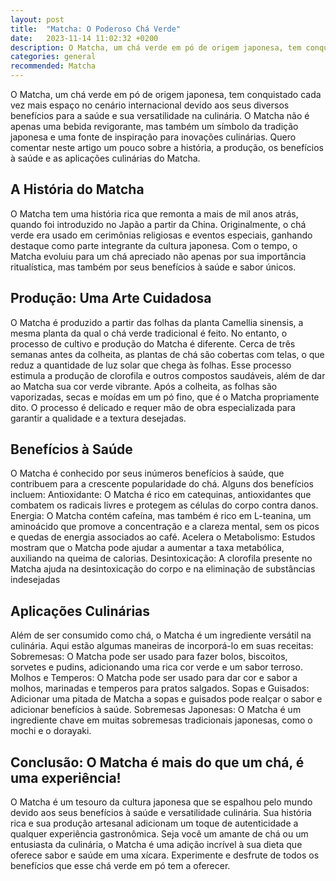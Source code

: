 ```yaml
---
layout: post
title:  "Matcha: O Poderoso Chá Verde"
date:   2023-11-14 11:02:32 +0200
description: O Matcha, um chá verde em pó de origem japonesa, tem conquistado cada vez mais espaço no cenário internacional devido aos seus diversos benefícios para a saúde e sua versatilidade na culinária.
categories: general
recommended: Matcha
---
```


O Matcha, um chá verde em pó de origem japonesa, tem conquistado cada vez mais espaço no cenário internacional devido aos seus diversos benefícios para a saúde e sua versatilidade na culinária. O Matcha não é apenas uma bebida revigorante, mas também um símbolo da tradição japonesa e uma fonte de inspiração para inovações culinárias. Quero comentar neste artigo um pouco sobre a história, a produção, os benefícios à saúde e as aplicações culinárias do Matcha.


## A História do Matcha
O Matcha tem uma história rica que remonta a mais de mil anos atrás, quando foi introduzido no Japão a partir da China. Originalmente, o chá verde era usado em cerimônias religiosas e eventos especiais, ganhando destaque como parte integrante da cultura japonesa. Com o tempo, o Matcha evoluiu para um chá apreciado não apenas por sua importância ritualística, mas também por seus benefícios à saúde e sabor únicos.


## Produção: Uma Arte Cuidadosa
O Matcha é produzido a partir das folhas da planta Camellia sinensis, a mesma planta da qual o chá verde tradicional é feito. No entanto, o processo de cultivo e produção do Matcha é diferente. Cerca de três semanas antes da colheita, as plantas de chá são cobertas com telas, o que reduz a quantidade de luz solar que chega às folhas. Esse processo estimula a produção de clorofila e outros compostos saudáveis, além de dar ao Matcha sua cor verde vibrante.
Após a colheita, as folhas são vaporizadas, secas e moídas em um pó fino, que é o Matcha propriamente dito. O processo é delicado e requer mão de obra especializada para garantir a qualidade e a textura desejadas.

## Benefícios à Saúde
O Matcha é conhecido por seus inúmeros benefícios à saúde, que contribuem para a crescente popularidade do chá. Alguns dos benefícios incluem:
Antioxidante: O Matcha é rico em catequinas, antioxidantes que combatem os radicais livres e protegem as células do corpo contra danos.
Energia: O Matcha contém cafeína, mas também é rico em L-teanina, um aminoácido que promove a concentração e a clareza mental, sem os picos e quedas de energia associados ao café.
Acelera o Metabolismo: Estudos mostram que o Matcha pode ajudar a aumentar a taxa metabólica, auxiliando na queima de calorias.
Desintoxicação: A clorofila presente no Matcha ajuda na desintoxicação do corpo e na eliminação de substâncias indesejadas

## Aplicações Culinárias
Além de ser consumido como chá, o Matcha é um ingrediente versátil na culinária. Aqui estão algumas maneiras de incorporá-lo em suas receitas:
Sobremesas: O Matcha pode ser usado para fazer bolos, biscoitos, sorvetes e pudins, adicionando uma rica cor verde e um sabor terroso.
Molhos e Temperos: O Matcha pode ser usado para dar cor e sabor a molhos, marinadas e temperos para pratos salgados.
Sopas e Guisados: Adicionar uma pitada de Matcha a sopas e guisados pode realçar o sabor e adicionar benefícios à saúde.
Sobremesas Japonesas: O Matcha é um ingrediente chave em muitas sobremesas tradicionais japonesas, como o mochi e o dorayaki.

## Conclusão: O Matcha é mais do que um chá, é uma experiência!
O Matcha é um tesouro da cultura japonesa que se espalhou pelo mundo devido aos seus benefícios à saúde e versatilidade culinária. 
Sua história rica e sua produção artesanal adicionam um toque de autenticidade a qualquer experiência gastronômica. 
Seja você um amante de chá ou um entusiasta da culinária, o Matcha é uma adição incrível à sua dieta que oferece sabor e saúde em uma xícara. 
Experimente e desfrute de todos os benefícios que esse chá verde em pó tem a oferecer.



